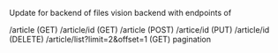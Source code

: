 Update for backend of files vision backend
with endpoints of

/article (GET)
/article/id (GET)
/article (POST)
/artice/id (PUT)
/article/id (DELETE)
/article/list?limit=2&offset=1 (GET) pagination
